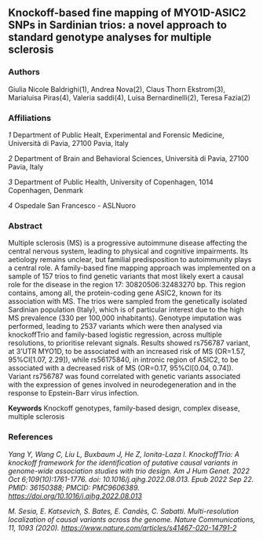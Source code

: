 ## Knockoff-based fine mapping of MYO1D-ASIC2 SNPs in Sardinian trios: a novel approach to standard genotype analyses for multiple sclerosis
### Authors 
Giulia Nicole Baldrighi(1), Andrea Nova(2), Claus Thorn Ekstrom(3), Marialuisa Piras(4), Valeria saddi(4), Luisa Bernardinelli(2), Teresa Fazia(2)

### Affiliations
*1* Department of Public Healt, Experimental and Forensic Medicine, Università di Pavia, 27100 Pavia, Italy

*2* Department of Brain and Behavioral Sciences, Università di Pavia, 27100 Pavia, Italy

*3* Department of Public Health, University of Copenhagen, 1014 Copenhagen, Denmark

*4* Ospedale San Francesco - ASLNuoro


### Abstract 
Multiple sclerosis (MS) is a progressive autoimmune disease affecting the central nervous system, leading to physical and cognitive impairments. Its aetiology remains unclear, but familial predisposition to autoimmunity plays a central role.  A family-based fine mapping approach was implemented on a sample of 157 trios to find genetic variants that most likely exert a causal role for the disease in the region 17: 30820506:32483270 bp. This region contains, among all, the protein-coding gene ASIC2, known for its association with MS. The trios were sampled from the genetically isolated Sardinian population (Italy), which is of particular interest due to the high MS prevalence (330 per 100,000 inhabitants). Genotype imputation was performed, leading to 2537 variants which were then analysed via knockoffTrio and family-based logistic regression, across multiple resolutions, to prioritise relevant signals. 
Results showed rs756787 variant, at 3’UTR MYO1D, to be associated with an increased risk of MS (OR=1.57, 95%CI[1.07, 2.29]), while rs56175840, in intronic region of ASIC2, to be associated with a decreased risk of MS (OR=0.17, 95%CI[0.04, 0.74]). Variant rs756787 was found correlated with genetic variants associated with the expression of genes involved in neurodegeneration and in the response to Epstein-Barr virus infection.


**Keywords**
Knockoff genotypes, family-based design, complex disease, multiple sclerosis


### References
*Yang Y, Wang C, Liu L, Buxbaum J, He Z, Ionita-Laza I. KnockoffTrio: A knockoff framework for the identification of putative causal variants in genome-wide association studies with trio design. Am J Hum Genet. 2022 Oct 6;109(10):1761-1776. doi: 10.1016/j.ajhg.2022.08.013. Epub 2022 Sep 22. PMID: 36150388; PMCID: PMC9606389. https://doi.org/10.1016/j.ajhg.2022.08.013*

*M. Sesia, E. Katsevich, S. Bates, E. Candès, C. Sabatti. Multi-resolution localization of causal variants across the genome.  Nature Communications, 11, 1093 (2020). https://www.nature.com/articles/s41467-020-14791-2*
